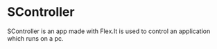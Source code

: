 # SController
SController is an app made with Flex.It is used to control an application which runs on a pc.
